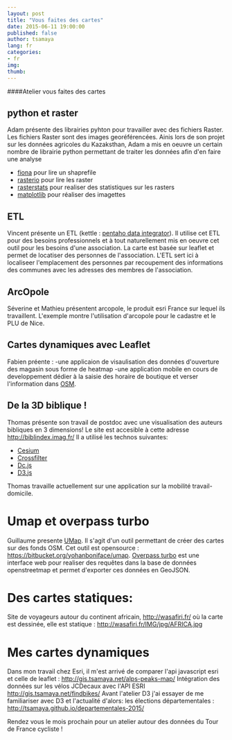 ```yaml
---
layout: post
title: "Vous faites des cartes"
date: 2015-06-11 19:00:00
published: false
author: tsamaya
lang: fr
categories:
- fr
img: 
thumb: 
---
```


####Atelier vous faites des cartes

## python et raster
Adam présente des librairies pyhton pour travailler avec des fichiers Raster. Les fichiers Raster sont des images georéférencées. Ainis lors de son projet sur les données agricoles du Kazaksthan, Adam a mis en oeuvre un certain nombre de librairie python permettant de traiter les données afin d'en faire une analyse 
- [fiona](https://pypi.python.org/pypi/Fiona) pour lire un shaprefile
- [rasterio](https://github.com/mapbox/rasterio) pour lire les raster
- [rasterstats](https://pypi.python.org/pypi/rasterstats) pour realiser des statistiques sur les rasters
- [matplotlib](http://matplotlib.org/) pour réaliser des imagettes

## ETL
Vincent présente un ETL (kettle : [pentaho data integrator](http://community.pentaho.com/projects/data-integration/)). Il utilise cet ETL pour des besoins professionnels et à tout naturellement mis en oeuvre cet outil pour les besoins d'une association. La carte est basée sur leaflet et permet de locatiser des personnes de l'association. L'ETL sert ici à localiseer l'emplacement des personnes par recoupement des informations des communes avec les adresses des membres de l'association.

## ArcOpole
Séverine et Mathieu présentent arcopole, le produit esri France sur lequel ils travaillent. L'exemple montre l'utilisation d'arcopole pour le cadastre et le PLU de Nice.

## Cartes dynamiques avec Leaflet
Fabien préente :
-une applicaion de visaulisation des données d'ouverture des magasin sous forme de heatmap
-une application mobile en cours de developpement dédier à la saisie des horaire de boutique et verser l'information dans [OSM](http://www.openstreetmap.org/).

## De la 3D biblique !
Thomas présente son travail de postdoc avec une visualisation des auteurs bibliques en 3 dimensions! Le site est accesible à cette adresse http://biblindex.imag.fr/ 
Il a utilisé les technos suivantes:
- [Cesium](http://cesiumjs.org/)
- [Crossfilter](http://square.github.io/crossfilter/)
- [Dc.js](https://dc-js.github.io/dc.js/)
- [D3.js](http://d3js.org/)

Thomas travaille actuellement sur une application sur la mobilité travail-domicile.

# Umap et overpass turbo
Guillaume presente [UMap](http://umap.openstreetmap.fr/). Il s'agit d'un outil permettant de créer des cartes sur des fonds OSM. Cet outil est opensource :  https://bitbucket.org/yohanboniface/umap.
[Overpass turbo](http://overpass-turbo.eu/) est une interface web pour realiser des requêtes dans la base de données openstreetmap et permet d'exporter ces données en GeoJSON.


# Des cartes statiques:
Site de voyageurs autour du continent africain, http://wasafiri.fr/ où la carte est dessinée, elle est statique : http://wasafiri.fr/IMG/jpg/AFRICA.jpg

# Mes cartes dynamiques
Dans mon travail chez Esri, il m'est arrivé de comparer l'api javascript esri et celle de leaflet : http://gis.tsamaya.net/alps-peaks-map/ 
Intégration des données sur les vélos JCDecaux avec l'API ESRI http://gis.tsamaya.net/findbikes/
Avant l'atelier D3 j'ai essayer de me familiariser avec D3 et l'actualité d'alors: les élections départementales : http://tsamaya.github.io/departementales-2015/

Rendez vous le mois prochain pour un atelier autour des données du Tour de France cycliste !